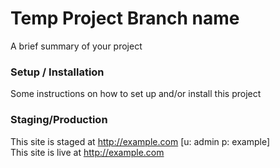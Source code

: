 Temp Project Branch name
=================
A brief summary of your project

### Setup / Installation
Some instructions on how to set up and/or install this project

### Staging/Production
This site is staged at http://example.com [u: admin p: example]    
This site is live at http://example.com
